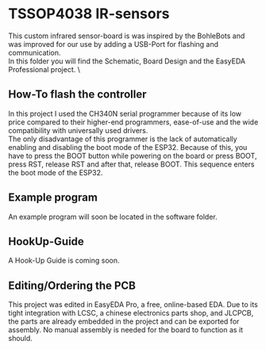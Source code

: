 # TSSOP4038 IR-sensors
This custom infrared sensor-board is was inspired by the BohleBots and was improved for our use by adding a USB-Port for flashing and communication. \
In this folder you will find the Schematic, Board Design and the EasyEDA Professional project. \

## How-To flash the controller
In this project I used the CH340N serial programmer because of its low price compared to their higher-end programmers, ease-of-use and the wide compatibility with universally used drivers. \
The only disadvantage of this programmer is the lack of automatically enabling and disabling the boot mode of the ESP32. Because of this, you have to press the BOOT button while powering on the board or press BOOT, press RST, release RST and after that, release BOOT. This sequence enters the boot mode of the ESP32.

## Example program
An example program will soon be located in the software folder.

## HookUp-Guide
A Hook-Up Guide is coming soon. 

## Editing/Ordering the PCB
This project was edited in EasyEDA Pro, a free, online-based EDA. Due to its tight integration with LCSC, a chinese electronics parts shop, and JLCPCB, the parts are already embedded in the project and can be exported for assembly. No manual assembly is needed for the board to function as it should.
